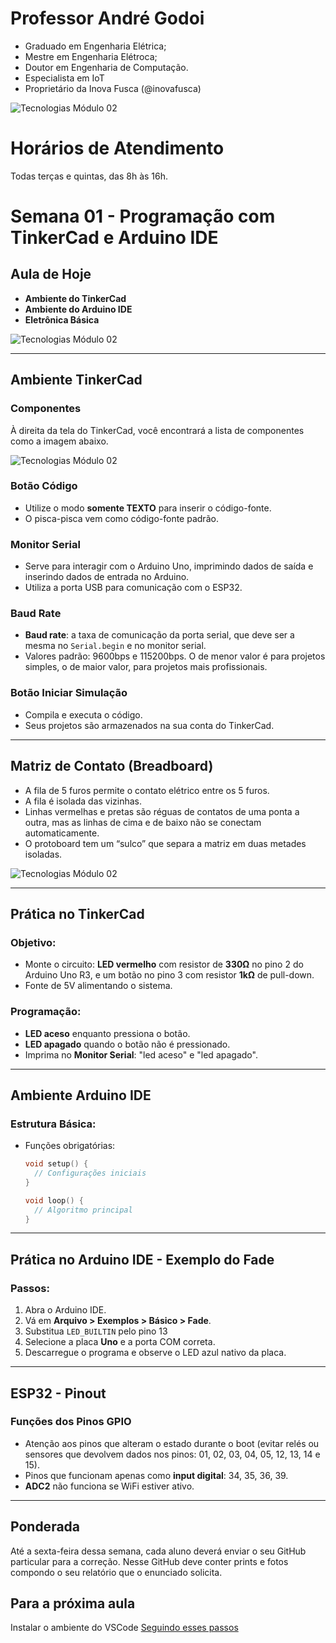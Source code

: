 # Professor André Godoi

* Graduado em Engenharia Elétrica;
* Mestre em Engenharia Elétroca;
* Doutor em Engenharia de Computação.
* Especialista em IoT
* Proprietário da Inova Fusca (@inovafusca)

<picture>
   <source media="(prefers-color-scheme: light)" srcset="https://github.com/agodoi/m04-semana01/blob/main/imgs/LOGO%20BRANCA.png">
   <img alt="Tecnologias Módulo 02" src="[YOUR-DEFAULT-IMAGE](https://github.com/agodoi/m04-semana01/blob/main/imgs/LOGO%20BRANCA.png)">
</picture>

# Horários de Atendimento

Todas terças e quintas, das 8h às 16h.


# Semana 01 - Programação com TinkerCad e Arduino IDE

## Aula de Hoje
- **Ambiente do TinkerCad**
- **Ambiente do Arduino IDE**
- **Eletrônica Básica**



<picture>
   <source media="(prefers-color-scheme: light)" srcset="https://github.com/agodoi/m04-semana01/blob/main/imgs/divisor_aguas.png">
   <img alt="Tecnologias Módulo 02" src="[YOUR-DEFAULT-IMAGE](https://github.com/agodoi/m04-semana01/blob/main/imgs/divisor_aguas.png)">
</picture>


---

## Ambiente TinkerCad

### Componentes
À direita da tela do TinkerCad, você encontrará a lista de componentes como a imagem abaixo.

<picture>
   <source media="(prefers-color-scheme: light)" srcset="https://github.com/agodoi/m04-semana01/blob/main/imgs/Captura%20de%20tela%202024-10-17%20090405.png">
   <img alt="Tecnologias Módulo 02" src="[YOUR-DEFAULT-IMAGE](https://github.com/agodoi/m04-semana01/blob/main/imgs/Captura%20de%20tela%202024-10-17%20090405.png)">
</picture>

### Botão Código
- Utilize o modo **somente TEXTO** para inserir o código-fonte.
- O pisca-pisca vem como código-fonte padrão.

### Monitor Serial
- Serve para interagir com o Arduino Uno, imprimindo dados de saída e inserindo dados de entrada no Arduino.
- Utiliza a porta USB para comunicação com o ESP32.

### Baud Rate
- **Baud rate**: a taxa de comunicação da porta serial, que deve ser a mesma no `Serial.begin` e no monitor serial.
- Valores padrão: 9600bps e 115200bps. O de menor valor é para projetos simples, o de maior valor, para projetos mais profissionais.

### Botão Iniciar Simulação
- Compila e executa o código.
- Seus projetos são armazenados na sua conta do TinkerCad.

---

## Matriz de Contato (Breadboard)
- A fila de 5 furos permite o contato elétrico entre os 5 furos.
- A fila é isolada das vizinhas.
- Linhas vermelhas e pretas são réguas de contatos de uma ponta a outra, mas as linhas de cima e de baixo não se conectam automaticamente.
- O protoboard tem um “sulco” que separa a matriz em duas metades isoladas.

<picture>
   <source media="(prefers-color-scheme: light)" srcset="https://github.com/agodoi/m04-semana01/blob/main/imgs/proto.png">
   <img alt="Tecnologias Módulo 02" src="[YOUR-DEFAULT-IMAGE](https://github.com/agodoi/m04-semana01/blob/main/imgs/proto.png)">
</picture>

---

## Prática no TinkerCad
### Objetivo:
- Monte o circuito: **LED vermelho** com resistor de **330Ω** no pino 2 do Arduino Uno R3, e um botão no pino 3 com resistor **1kΩ** de pull-down.
- Fonte de 5V alimentando o sistema.

### Programação:
- **LED aceso** enquanto pressiona o botão.
- **LED apagado** quando o botão não é pressionado.
- Imprima no **Monitor Serial**: "led aceso" e "led apagado".

---

## Ambiente Arduino IDE

### Estrutura Básica:
- Funções obrigatórias:
  ```cpp
  void setup() {
    // Configurações iniciais
  }
  
  void loop() {
    // Algoritmo principal
  }
  ```
---

## Prática no Arduino IDE - Exemplo do Fade
### Passos:
1. Abra o Arduino IDE.
2. Vá em **Arquivo > Exemplos > Básico > Fade**.
3. Substitua `LED_BUILTIN` pelo pino 13
4. Selecione a placa **Uno** e a porta COM correta.
5. Descarregue o programa e observe o LED azul nativo da placa.

---

## ESP32 - Pinout
### Funções dos Pinos GPIO
- Atenção aos pinos que alteram o estado durante o boot (evitar relés ou sensores que devolvem dados nos pinos: 01, 02, 03, 04, 05, 12, 13, 14 e 15).
- Pinos que funcionam apenas como **input digital**: 34, 35, 36, 39.
- **ADC2** não funciona se WiFi estiver ativo.

---

## Ponderada

Até a sexta-feira dessa semana, cada aluno deverá enviar o seu GitHub particular para a correção.
Nesse GitHub deve conter prints e fotos compondo o seu relatório que o enunciado solicita.

## Para a próxima aula

Instalar o ambiente do VSCode [Seguindo esses passos](https://docs.google.com/document/d/1etH9pohtJPUVs3hmWygYFLzkBLV8PzsorxjhviC-04g/edit?usp=sharing)
